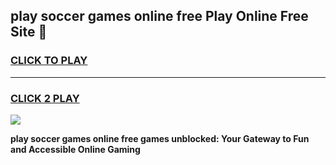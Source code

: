 
## play soccer games online free Play Online Free Site 👋
<h3>
<a href="https://download.freeplayer.one?title=play_soccer_games_online_free&ref=21F">CLICK TO PLAY</a></h3>
<hr>

<h3>
<a href="https://download.freeplayer.one?title=play_soccer_games_online_free&ref=21F">CLICK 2 PLAY</a>
  
</h3>

<a href="https://download.freeplayer.one?title=play_soccer_games_online_free&ref=21F"><img src="https://cdnb.artstation.com/p/assets/images/images/032/539/853/original/anto-thomas-button-gif.gif"></a>


**play soccer games online free games unblocked: Your Gateway to Fun and Accessible Online Gaming**
